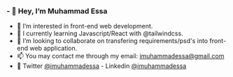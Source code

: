 ### - 👋 Hey, I’m Muhammad Essa
- 👀 I’m interested in front-end web development. 
- 🌱 I currently learning Javascript/React with @tailwindcss.
- 💞️ I’m looking to collaborate on transfering requirements/psd's into front-end web application.
- 📫 You may contact me through my email: imuhammadessa@gmail.com
- 💬 Twitter [@imuhammadessa](https://twitter.com/imuhammadessa) - Linkedin [@imuhammadessa](https://www.linkedin.com/in/imuhammadessa/)
